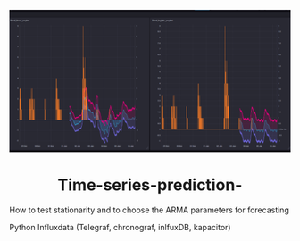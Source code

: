 

![Influxdata-Python-Time-series-prediction](Viz/linear_logistic_prophet.png "Legend")



<h1 align=center> Time-series-prediction-</h1>

How to test stationarity and to choose the ARMA parameters for forecasting 

Python 
Influxdata (Telegraf, chronograf, inlfuxDB, kapacitor)
